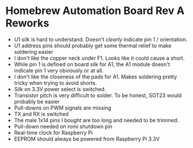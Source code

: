 # Homebrew Automation Board Rev A Reworks

* U1 silk is hard to understand. Doesn't _clearly_ indicate pin 1 / orientation.
* U1 address pins should probably get some thermal relief to make soldering easier
* I don't like the copper neck under F1. Looks like it could cause a short.
* While pin 1 is defined on board silk for A1, the A1 module doesn't indicate pin 1 very obviously or at all.
* I don't like the closeness of the pads for A1. Makes soldering pretty tricky when trying to avoid shorts.
* Silk on 3.3V power select is switched.
* Transistor pitch is very difficult to solder. To be honest, SOT23 would probably be easier
* Pull-downs on PWM signals are missing
* TX and RX is switched
* The male 1x14 pins I bought are too long and needed to be trimmed.
* Pull-down needed on romi shutdown pin
* Real-time clock for Raspberry Pi
* EEPROM should always be powered from Raspberry Pi 3.3V
